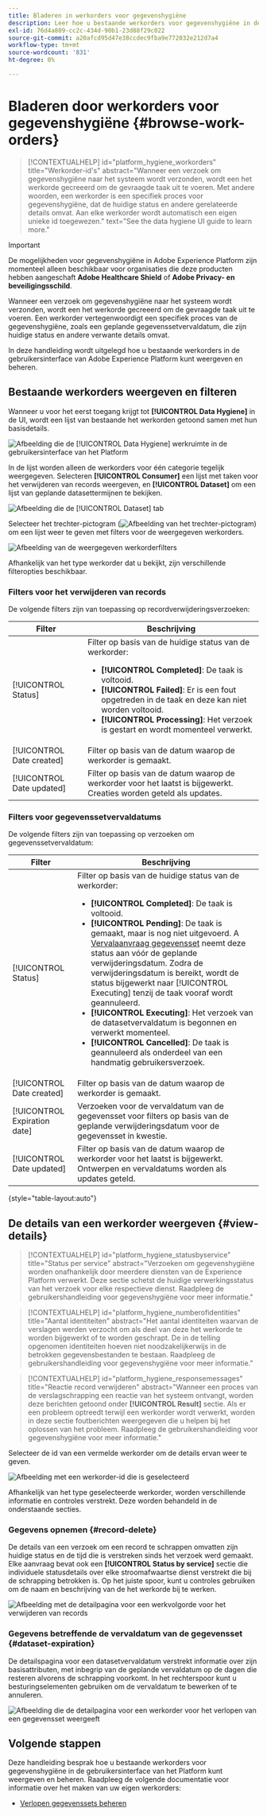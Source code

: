 ```yaml
---
title: Bladeren in werkorders voor gegevenshygiëne
description: Leer hoe u bestaande werkorders voor gegevenshygiëne in de Adobe Experience Platform-gebruikersinterface kunt weergeven en beheren.
exl-id: 76d4a809-cc2c-434d-90b1-23d88f29c022
source-git-commit: a20afcd95d47e38ccdec9fba9e772032e212d7a4
workflow-type: tm+mt
source-wordcount: '831'
ht-degree: 0%

---
```


# Bladeren door werkorders voor gegevenshygiëne {#browse-work-orders}

>[!CONTEXTUALHELP]
>id="platform_hygiene_workorders"
>title="Werkorder-id&#39;s"
>abstract="Wanneer een verzoek om gegevenshygiëne naar het systeem wordt verzonden, wordt een het werkorde gecreeerd om de gevraagde taak uit te voeren. Met andere woorden, een werkorder is een specifiek proces voor gegevenshygiëne, dat de huidige status en andere gerelateerde details omvat. Aan elke werkorder wordt automatisch een eigen unieke id toegewezen."
>text="See the data hygiene UI guide to learn more."

>[!IMPORTANT]
>
>De mogelijkheden voor gegevenshygiëne in Adobe Experience Platform zijn momenteel alleen beschikbaar voor organisaties die deze producten hebben aangeschaft **Adobe Healthcare Shield** of **Adobe Privacy- en beveiligingsschild**.

Wanneer een verzoek om gegevenshygiëne naar het systeem wordt verzonden, wordt een het werkorde gecreeerd om de gevraagde taak uit te voeren. Een werkorder vertegenwoordigt een specifiek proces van de gegevenshygiëne, zoals een geplande gegevenssetvervaldatum, die zijn huidige status en andere verwante details omvat.

In deze handleiding wordt uitgelegd hoe u bestaande werkorders in de gebruikersinterface van Adobe Experience Platform kunt weergeven en beheren.

## Bestaande werkorders weergeven en filteren

Wanneer u voor het eerst toegang krijgt tot **[!UICONTROL Data Hygiene]** in de UI, wordt een lijst van bestaande het werkorden getoond samen met hun basisdetails.

![Afbeelding die de [!UICONTROL Data Hygiene] werkruimte in de gebruikersinterface van het Platform](../images/ui/browse/work-order-list.png)

In de lijst worden alleen de werkorders voor één categorie tegelijk weergegeven. Selecteren **[!UICONTROL Consumer]** een lijst met taken voor het verwijderen van records weergeven, en **[!UICONTROL Dataset]** om een lijst van geplande datasettermijnen te bekijken.

![Afbeelding die de [!UICONTROL Dataset] tab](../images/ui/browse/dataset-tab.png)

Selecteer het trechter-pictogram (![Afbeelding van het trechter-pictogram](../images/ui/browse/funnel-icon.png)) om een lijst weer te geven met filters voor de weergegeven werkorders.

![Afbeelding van de weergegeven werkorderfilters](../images/ui/browse/filters.png)

Afhankelijk van het type werkorder dat u bekijkt, zijn verschillende filteropties beschikbaar.

### Filters voor het verwijderen van records

De volgende filters zijn van toepassing op recordverwijderingsverzoeken:

| Filter | Beschrijving |
| --- | --- |
| [!UICONTROL Status] | Filter op basis van de huidige status van de werkorder:<ul><li>**[!UICONTROL Completed]**: De taak is voltooid.</li><li>**[!UICONTROL Failed]**: Er is een fout opgetreden in de taak en deze kan niet worden voltooid.</li><li>**[!UICONTROL Processing]**: Het verzoek is gestart en wordt momenteel verwerkt.</li></ul> |
| [!UICONTROL Date created] | Filter op basis van de datum waarop de werkorder is gemaakt. |
| [!UICONTROL Date updated] | Filter op basis van de datum waarop de werkorder voor het laatst is bijgewerkt. Creaties worden geteld als updates. |

### Filters voor gegevenssetvervaldatums

De volgende filters zijn van toepassing op verzoeken om gegevenssetvervaldatum:

| Filter | Beschrijving |
| --- | --- |
| [!UICONTROL Status] | Filter op basis van de huidige status van de werkorder:<ul><li>**[!UICONTROL Completed]**: De taak is voltooid.</li><li>**[!UICONTROL Pending]**: De taak is gemaakt, maar is nog niet uitgevoerd. A [Vervalaanvraag gegevensset](./dataset-expiration.md) neemt deze status aan vóór de geplande verwijderingsdatum. Zodra de verwijderingsdatum is bereikt, wordt de status bijgewerkt naar [!UICONTROL Executing] tenzij de taak vooraf wordt geannuleerd.</li><li>**[!UICONTROL Executing]**: Het verzoek van de datasetvervaldatum is begonnen en verwerkt momenteel.</li><li>**[!UICONTROL Cancelled]**: De taak is geannuleerd als onderdeel van een handmatig gebruikersverzoek.</li></ul> |
| [!UICONTROL Date created] | Filter op basis van de datum waarop de werkorder is gemaakt. |
| [!UICONTROL Expiration date] | Verzoeken voor de vervaldatum van de gegevensset voor filters op basis van de geplande verwijderingsdatum voor de gegevensset in kwestie. |
| [!UICONTROL Date updated] | Filter op basis van de datum waarop de werkorder voor het laatst is bijgewerkt. Ontwerpen en vervaldatums worden als updates geteld. |

{style="table-layout:auto"}

## De details van een werkorder weergeven {#view-details}

>[!CONTEXTUALHELP]
>id="platform_hygiene_statusbyservice"
>title="Status per service"
>abstract="Verzoeken om gegevenshygiëne worden onafhankelijk door meerdere diensten van de Experience Platform verwerkt. Deze sectie schetst de huidige verwerkingsstatus van het verzoek voor elke respectieve dienst. Raadpleeg de gebruikershandleiding voor gegevenshygiëne voor meer informatie."

>[!CONTEXTUALHELP]
>id="platform_hygiene_numberofidentities"
>title="Aantal identiteiten"
>abstract="Het aantal identiteiten waarvan de verslagen werden verzocht om als deel van deze het werkorde te worden bijgewerkt of te worden geschrapt. De in de telling opgenomen identiteiten hoeven niet noodzakelijkerwijs in de betrokken gegevensbestanden te bestaan. Raadpleeg de gebruikershandleiding voor gegevenshygiëne voor meer informatie."

>[!CONTEXTUALHELP]
>id="platform_hygiene_responsemessages"
>title="Reactie record verwijderen"
>abstract="Wanneer een proces van de verslagschrapping een reactie van het systeem ontvangt, worden deze berichten getoond onder **[!UICONTROL Result]** sectie. Als er een probleem optreedt terwijl een werkorder wordt verwerkt, worden in deze sectie foutberichten weergegeven die u helpen bij het oplossen van het probleem. Raadpleeg de gebruikershandleiding voor gegevenshygiëne voor meer informatie."

Selecteer de id van een vermelde werkorder om de details ervan weer te geven.

![Afbeelding met een werkorder-id die is geselecteerd](../images/ui/browse/select-work-order.png)

Afhankelijk van het type geselecteerde werkorder, worden verschillende informatie en controles verstrekt. Deze worden behandeld in de onderstaande secties.

### Gegevens opnemen {#record-delete}

De details van een verzoek om een record te schrappen omvatten zijn huidige status en de tijd die is verstreken sinds het verzoek werd gemaakt. Elke aanvraag bevat ook een **[!UICONTROL Status by service]** sectie die individuele statusdetails over elke stroomafwaartse dienst verstrekt die bij de schrapping betrokken is. Op het juiste spoor, kunt u controles gebruiken om de naam en beschrijving van de het werkorde bij te werken.

![Afbeelding met de detailpagina voor een werkvolgorde voor het verwijderen van records](../images/ui/browse/record-delete-details.png)

### Gegevens betreffende de vervaldatum van de gegevensset {#dataset-expiration}

De detailspagina voor een datasetvervaldatum verstrekt informatie over zijn basisattributen, met inbegrip van de geplande vervaldatum op de dagen die resteren alvorens de schrapping voorkomt. In het rechterspoor kunt u besturingselementen gebruiken om de vervaldatum te bewerken of te annuleren.

![Afbeelding die de detailpagina voor een werkorder voor het verlopen van een gegevensset weergeeft](../images/ui/browse/ttl-details.png)

## Volgende stappen

Deze handleiding besprak hoe u bestaande werkorders voor gegevenshygiëne in de gebruikersinterface van het Platform kunt weergeven en beheren. Raadpleeg de volgende documentatie voor informatie over het maken van uw eigen werkorders:

* [Verlopen gegevenssets beheren](./dataset-expiration.md)
<!-- * [Manage record deletes](./record-delete.md) -->
